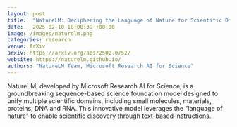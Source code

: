 ```yaml
---
layout: post
title:  "NatureLM: Deciphering the Language of Nature for Scientific Discovery"
date:   2025-02-10 18:08:39 +00:00
image: /images/naturelm.png
categories: research
venue: ArXiv
arxiv: https://arxiv.org/abs/2502.07527
website: https://naturelm.github.io/
authors: "NatureLM Team, Microsoft Research AI for Science"
---
```

NatureLM, developed by Microsoft Research AI for Science, is a groundbreaking sequence-based science foundation model designed to unify multiple scientific domains, including small molecules, materials, proteins, DNA and RNA. This innovative model leverages the "language of nature" to enable scientific discovery through text-based instructions.